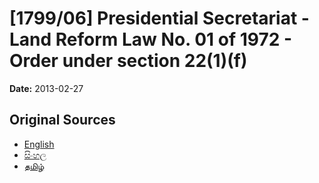 # [1799/06] Presidential Secretariat - Land Reform Law No. 01 of 1972 - Order under section 22(1)(f)

**Date:** 2013-02-27

## Original Sources

- [English](https://documents.gov.lk/view/extra-gazettes/2013/2/1799-06_E.pdf)
- [සිංහල](https://documents.gov.lk/view/extra-gazettes/2013/2/1799-06_S.pdf)
- [தமிழ்](https://documents.gov.lk/view/extra-gazettes/2013/2/1799-06_T.pdf)
